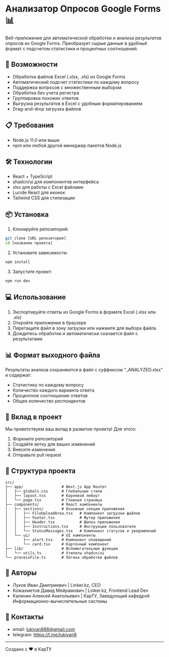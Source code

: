 # Анализатор Опросов Google Forms 📊

Веб-приложение для автоматической обработки и анализа результатов опросов из Google Forms. Преобразует сырые данные в удобный формат с подсчетом статистики и процентных соотношений.

## 🚀 Возможности

- Обработка файлов Excel (.xlsx, .xls) из Google Forms
- Автоматический подсчет статистики по каждому вопросу
- Поддержка вопросов с множественным выбором
- Обработка без учета регистра
- Группировка похожих ответов
- Выгрузка результатов в Excel с удобным форматированием
- Drag-and-drop загрузка файлов

## 📋 Требования

- Node.js 11.0 или выше
- npm или любой другой менеджер пакетов Node.js

## 🛠 Технологии

- React + TypeScript
- shadcn/ui для компонентов интерфейса
- xlsx для работы с Excel файлами
- Lucide React для иконок
- Tailwind CSS для стилизации

## 📦 Установка

1. Клонируйте репозиторий:

```bash
git clone [URL репозитория]
cd [название проекта]
```

2. Установите зависимости:

```bash
npm install
```

3. Запустите проект:

```bash
npm run dev
```

## 💻 Использование

1. Экспортируйте ответы из Google Forms в формате Excel (.xlsx или .xls)
2. Откройте приложение в браузере
3. Перетащите файл в зону загрузки или нажмите для выбора файла
4. Дождитесь обработки и автоматически скачается файл с результатами

## 📊 Формат выходного файла

Результаты анализа сохраняются в файл с суффиксом "\_ANALYZED.xlsx" и содержат:

- Статистику по каждому вопросу
- Количество каждого варианта ответа
- Процентное соотношение ответов
- Общее количество респондентов

## 🤝 Вклад в проект

Мы приветствуем ваш вклад в развитие проекта! Для этого:

1. Форкните репозиторий
2. Создайте ветку для ваших изменений
3. Внесите изменения
4. Отправьте pull request

## 🔧 Структура проекта

```
src/
├── app/                 # Next.js App Router
│   ├── globals.css      # Глобальные стили
│   ├── layout.tsx       # Корневой лейаут
│   └── page.tsx         # Главная страница
├── components/          # React компоненты
│   ├── sections/        # Основные секции приложения
│   │   ├── FileUploadArea.tsx   # Компонент загрузки файлов
│   │   ├── Footer.tsx           # Футер приложения
│   │   ├── Header.tsx           # Шапка приложения
│   │   ├── Instructions.tsx     # Инструкции пользователя
│   │   └── StatusMessages.tsx   # Компонент статусов и уведомлений
│   └── ui/              # UI компоненты
│       ├── alert.tsx    # Компонент оповещений
│       └── card.tsx     # Карточный компонент
├── lib/                 # Вспомогательные функции
│   └── utils.ts         # Утилиты shadcn/ui
└── processFile.ts       # Логика обработки файлов
```

## 👥 Авторы

- Луков Иван Дмитриевич | Linker.kz, CEO
- Кожахметов Давид Мейрамович | Linker.kz, Frontend Lead Dev
- Калинин Алексей Анатольевич | КарТУ, Заведующий кафедрой Информационно-вычислительные системы

## 📧 Контакты

- email: lukivan888@gmail.com
- telegram: https://t.me/lukivan8

---

Создано с ❤️ в КарТУ
